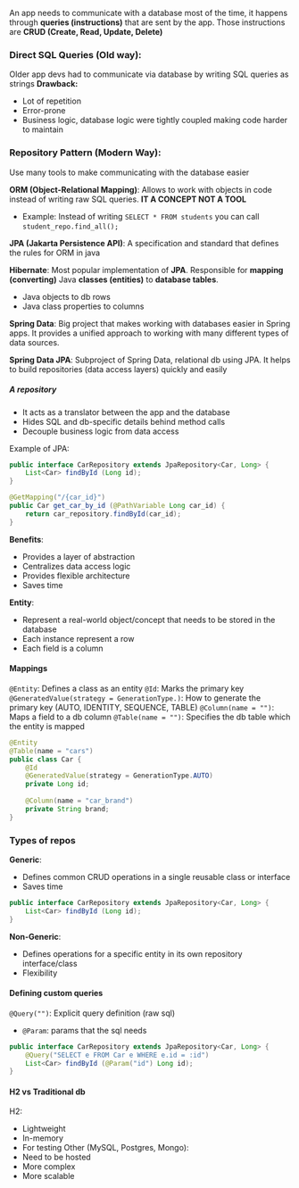 An app needs to communicate with a database most of the time, it happens through **queries (instructions)** that are sent by the app. Those instructions are **CRUD (Create, Read, Update, Delete)**

### Direct SQL Queries (Old way):
Older app devs had to communicate via database by writing SQL queries as strings
**Drawback:**
- Lot of repetition
- Error-prone
- Business logic, database logic were tightly coupled making code harder to maintain

### Repository Pattern (Modern Way):
Use many tools to make communicating with the database easier

**ORM (Object-Relational Mapping)**: Allows to work with objects in code instead of writing raw SQL queries. **IT A CONCEPT NOT A TOOL**
- Example: Instead of writing `SELECT * FROM students` you can call `student_repo.find_all();`

**JPA (Jakarta Persistence API)**: A specification and standard that defines the rules for ORM in java

**Hibernate**: Most popular implementation of **JPA**. Responsible for **mapping (converting)** Java **classes (entities)** to **database tables**.
- Java objects to db rows
- Java class properties to columns

**Spring Data**: Big project that makes working with databases easier in Spring apps. It provides a unified approach to working with many different types of data sources.

**Spring Data JPA**: Subproject of Spring Data, relational db using JPA. It helps to build repositories (data access layers) quickly and easily

##### A repository
- It acts as a translator between the app and the database
- Hides SQL and db-specific details behind method calls
- Decouple business logic from data access

Example of JPA:
```java
public interface CarRepository extends JpaRepository<Car, Long> {
	List<Car> findById (Long id);
}

@GetMapping("/{car_id}")
public Car get_car_by_id (@PathVariable Long car_id) {
	return car_repository.findById(car_id);
}
```

**Benefits**:
- Provides a layer of abstraction
- Centralizes data access logic
- Provides flexible architecture
- Saves time

**Entity**: 
- Represent a real-world object/concept that needs to be stored in the database
- Each instance represent a row
- Each field is a column

#### Mappings

`@Entity`: Defines a class as an entity
`@Id`: Marks the primary key
`@GeneratedValue(strategy = GenerationType.)`: How to generate the primary key (AUTO, IDENTITY, SEQUENCE, TABLE)
`@Column(name = "")`: Maps a field to a db column
`@Table(name = "")`: Specifies the db table which the entity is mapped


```java
@Entity
@Table(name = "cars")
public class Car {
	@Id
	@GeneratedValue(strategy = GenerationType.AUTO)
	private Long id;
	
	@Column(name = "car_brand")
	private String brand;
}
```


### Types of repos
**Generic**:
- Defines common CRUD operations in a single reusable class or interface
- Saves time
```java
public interface CarRepository extends JpaRepository<Car, Long> {
	List<Car> findById (Long id);
}
```

**Non-Generic**: 
- Defines operations for a specific entity in its own repository interface/class
- Flexibility

#### Defining custom queries
`@Query("")`: Explicit query definition (raw sql)
- `@Param`: params that the sql needs 

```java
public interface CarRepository extends JpaRepository<Car, Long> {
	@Query("SELECT e FROM Car e WHERE e.id = :id")
	List<Car> findById (@Param("id") Long id);
}
```

#### H2 vs Traditional db
H2:
- Lightweight
- In-memory
- For testing
Other (MySQL, Postgres, Mongo):
- Need to be hosted
- More complex
- More scalable